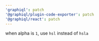 ```yaml
---
'graphiql': patch
'@graphiql/plugin-code-exporter': patch
'@graphiql/react': patch
---
```


when alpha is `1`, use `hsl` instead of `hsla`
